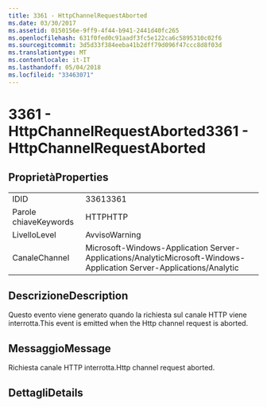 ```yaml
---
title: 3361 - HttpChannelRequestAborted
ms.date: 03/30/2017
ms.assetid: 0150156e-9ff9-4f44-b941-2441d40fc265
ms.openlocfilehash: 631f0fed0c91aadf3fc5e122ca6c5895310c02f6
ms.sourcegitcommit: 3d5d33f384eeba41b2dff79d096f47ccc8d8f03d
ms.translationtype: MT
ms.contentlocale: it-IT
ms.lasthandoff: 05/04/2018
ms.locfileid: "33463071"
---
```

# <a name="3361---httpchannelrequestaborted"></a><span data-ttu-id="c39ab-102">3361 - HttpChannelRequestAborted</span><span class="sxs-lookup"><span data-stu-id="c39ab-102">3361 - HttpChannelRequestAborted</span></span>
## <a name="properties"></a><span data-ttu-id="c39ab-103">Proprietà</span><span class="sxs-lookup"><span data-stu-id="c39ab-103">Properties</span></span>  
  
|||  
|-|-|  
|<span data-ttu-id="c39ab-104">ID</span><span class="sxs-lookup"><span data-stu-id="c39ab-104">ID</span></span>|<span data-ttu-id="c39ab-105">3361</span><span class="sxs-lookup"><span data-stu-id="c39ab-105">3361</span></span>|  
|<span data-ttu-id="c39ab-106">Parole chiave</span><span class="sxs-lookup"><span data-stu-id="c39ab-106">Keywords</span></span>|<span data-ttu-id="c39ab-107">HTTP</span><span class="sxs-lookup"><span data-stu-id="c39ab-107">HTTP</span></span>|  
|<span data-ttu-id="c39ab-108">Livello</span><span class="sxs-lookup"><span data-stu-id="c39ab-108">Level</span></span>|<span data-ttu-id="c39ab-109">Avviso</span><span class="sxs-lookup"><span data-stu-id="c39ab-109">Warning</span></span>|  
|<span data-ttu-id="c39ab-110">Canale</span><span class="sxs-lookup"><span data-stu-id="c39ab-110">Channel</span></span>|<span data-ttu-id="c39ab-111">Microsoft-Windows-Application Server-Applications/Analytic</span><span class="sxs-lookup"><span data-stu-id="c39ab-111">Microsoft-Windows-Application Server-Applications/Analytic</span></span>|  
  
## <a name="description"></a><span data-ttu-id="c39ab-112">Descrizione</span><span class="sxs-lookup"><span data-stu-id="c39ab-112">Description</span></span>  
 <span data-ttu-id="c39ab-113">Questo evento viene generato quando la richiesta sul canale HTTP viene interrotta.</span><span class="sxs-lookup"><span data-stu-id="c39ab-113">This event is emitted when the Http channel request is aborted.</span></span>  
  
## <a name="message"></a><span data-ttu-id="c39ab-114">Messaggio</span><span class="sxs-lookup"><span data-stu-id="c39ab-114">Message</span></span>  
 <span data-ttu-id="c39ab-115">Richiesta canale HTTP interrotta.</span><span class="sxs-lookup"><span data-stu-id="c39ab-115">Http channel request aborted.</span></span>  
  
## <a name="details"></a><span data-ttu-id="c39ab-116">Dettagli</span><span class="sxs-lookup"><span data-stu-id="c39ab-116">Details</span></span>
